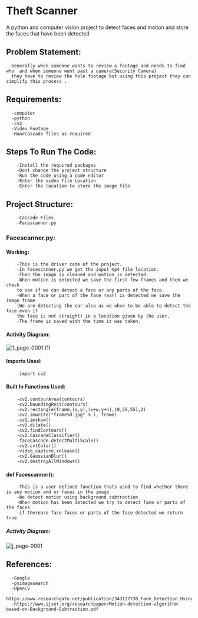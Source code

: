 # Theft Scanner

A python and computer vision project to detect faces and motion and store the faces that have been detected

## Problem Statement:
      Generally when someone wants to review a footage and needs to find who  and when someone went past a camera(Security Camera) 
      they have to review the hole footage but using this project they can simplify this process . 
## Requirements:
      -computer
      -python
      -cv2
      -Video Footage
      -HaarCascade files as required
## Steps To Run The Code:
        -Install the required packages 
        -Dont change the project structure
        -Run the code using a code editor
        -Enter the video file Location
        -Enter the location to store the image file
        
## Project Structure:
        -Cascade Files
        -Facescanner.py
### Facescanner.py:

#### Working:
        -This is the driver code of the project.
        -In Facescanner.py we get the input mp4 file location. 
        -Then the image is cleaned and motion is detected.
        -When motion is detected we save the first few frames and then we check 
        to see if we can detect a face or any parts of the face. 
        -When a face or part of the face (ear) is detected we save the image frame 
        (We are detecting the ear also as we ahve to be able to detect the face even if 
        the face is not straight) in a location given by the user.
        -The frame is saved with the time it was taken.
        
        
#### Activity Diagram:
![1_page-0001 (1)](https://user-images.githubusercontent.com/82216452/202778989-b326eff1-2023-4144-93e7-b0b181a48f71.jpg)

        

#### Imports Used: 
        -import cv2
      
#### Built In Functions Used:
        -cv2.contourArea(contours)
        -cv2.boundingRect(contours)
        -cv2.rectangle(frame,(x,y),(x+w,y+h),(0,55,55),2)
        -cv2.imwrite("frame%d.jpg" % i, frame)
        -cv2.imshow()
        -cv2.dilate()
        -cv2.findContours()
        -cv2.CascadeClassifier()
        -faceCascade.detectMultiScale()
        -cv2.cvtColor()
        -video_capture.release()
        -cv2.GaussianBlur()
        -cv2.destroyAllWindows()
#### def Facescanner():
        -This is a user defined function thats used to find whether there is any motion and or faces in the image
        -We detect motion using background subtraction
        -When motion has been detected we try to detect face or parts of the faces 
        -if thereare face faces or parts of the face detected we return true 
##### Activity Diagram:
![j_page-0001](https://user-images.githubusercontent.com/82216452/202834565-a9205830-74d9-492a-ac07-39a06e12cf4f.jpg)


## References:
      -Google 
      -pyimagesearch
      -OpenCv
      -https://www.researchgate.net/publication/343127730_Face_Detection_Using_OpenCV_and_Haar_Cascades_Classifiers
      -https://www.ijser.org/researchpaper/Motion-detection-algorithm-based-on-Background-Subtraction.pdf
      
